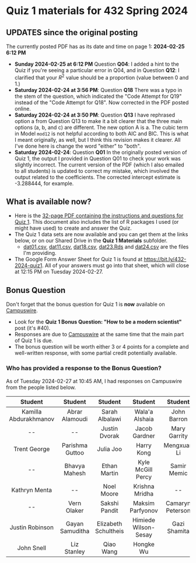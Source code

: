 # Quiz 1 materials for 432 Spring 2024

## UPDATES since the original posting

The currently posted PDF has as its date and time on page 1: **2024-02-25 6:12 PM**

- **Sunday 2024-02-25 at 6:12 PM** Question **Q04**: I added a hint to the Quiz if you're seeing a particular error in Q04, and in Question **Q12**: I clarified that your $R^2$ value should be a proportion (value between 0 and 1.)
- **Saturday 2024-02-24 at 3:56 PM**: Question **Q18** There was a typo in the stem of the question, which indicated the "Code Attempt for Q19" instead of the "Code Attempt for Q18". Now corrected in the PDF posted online. 
- **Saturday 2024-02-24 at 3:50 PM**: Question **Q13** I have rephrased option a from Question Q13 to make it a bit clearer that the three main options (a, b, and c) are different. The new option A is a. The cubic term in Model `mod12` is not helpful according to both AIC and BIC. This is what I meant originally, as well, but I think this revision makes it clearer. All I've done here is change the word "either" to "both".
- **Saturday 2024-02-24**: Question **Q01** In the originally posted version of Quiz 1, the output I provided in Question Q01 to check your work was slightly incorrect. The current version of the PDF (which I also emailed to all students) is updated to correct my mistake, which involved the output related to the coefficients. The corrected intercept estimate is -3.288444, for example.

## What is available now?

- Here is the [32-page PDF containing the instructions and questions for Quiz 1](https://github.com/THOMASELOVE/432-quizzes-2024/blob/main/quiz1/432_quiz1_2024.pdf). This document also includes the list of R packages I used (or might have used) to create and answer the Quiz.
- The Quiz 1 data sets are now available and you can get them at the links below, or on our Shared Drive in the **Quiz 1 Materials** subfolder.
    - [dat01.csv](https://raw.githubusercontent.com/THOMASELOVE/432-quizzes-2024/main/quiz1/dat01.csv), [dat11.csv](https://raw.githubusercontent.com/THOMASELOVE/432-quizzes-2024/main/quiz1/dat11.csv), [dat18.csv](https://raw.githubusercontent.com/THOMASELOVE/432-quizzes-2024/main/quiz1/dat18.csv), [dat23.Rds](https://github.com/THOMASELOVE/432-quizzes-2024/raw/main/quiz1/dat23.Rds) and [dat24.csv](https://raw.githubusercontent.com/THOMASELOVE/432-quizzes-2024/main/quiz1/dat24.csv) are the files I'm providing.
- The Google Form Answer Sheet for Quiz 1 is found at <https://bit.ly/432-2024-quiz1>. All of your answers must go into that sheet, which will close at 12:15 PM on Tuesday 2024-02-27.

## Bonus Question

Don't forget that the bonus question for Quiz 1 is **now** available on [Campuswire](https://campuswire.com/).

- Look for the **Quiz 1 Bonus Question: "How to be a modern scientist"** post (it's #40).
- Responses are due to [Campuswire](https://campuswire.com/) at the same time that the main part of Quiz 1 is due.
- The bonus question will be worth either 3 or 4 points for a complete and well-written response, with some partial credit potentially available.

### Who has provided a response to the Bonus Question?

As of Tuesday 2024-02-27 at 10:45 AM, I had responses on Campuswire from the people listed below.

Student | Student | Student | Student | Student
:---------------: | :---------------: | :---------------: | :---------------: | :---------------: 
Kamilla Abdurakhmanov | Abrar Alamoudi | Sarah Albalawi | Wala'a Alshaia | John Barron
-- | -- | Justin Dvorak | Jacob Gardner | Mary Garrity
Trent George | Parishma Guttoo | Julia Joo | Harry Kong | Mengxuan Li
-- | Bhavya Mahesh | Ethan Martin | Kyle McGill Percy | Samir Memic
Kathryn Menta | -- | Noel Moore | Krishna Mridha | --
-- | Vern Olaker | Sakshi Pandit | Maksim Parfyonov | Camaryn Peterson
Justin Robinson | Gayan Samuditha | Elizabeth Schultheis | Himiede Wilson-Sesay | Gazi Shamita
John Snell | Liz Stanley | Qiao Wang | Hongke Wu
